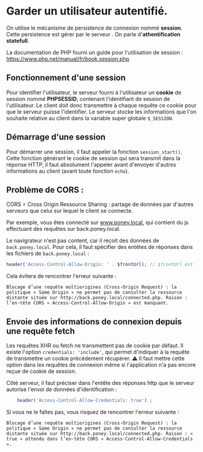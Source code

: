 # Garder un utilisateur autentifié. 
On utilise le mécanisme de persistence de connexion nommé **session**. Cette persistence est gérer par le serveur . On parle d'**athentification statefull**. 

La documentation de PHP fourni un guide pour l'utilisation de session : https://www.php.net/manual/fr/book.session.php


## Fonctionnement d'une session
Pour identifier l'utilisateur, le serveur fourni à l'utilisateur un **cookie** de session nommé **PHPSESSID**, contenant l'identifiant de session de l'utilisateur. Le client doit donc transmettre à chaque requête ce cookie pour que le serveur puisse l'identifier. 
Le serveur stocke les informations que l'on souhaite relative au client dans la variable super globale `$_SESSION`. 

## Démarrage d'une session 
Pour démarrer une session, il faut appeler la fonction `session_start()`. Cette fonction générant le cookie de session qui sera transmit dans la réponse HTTP, il faut absolument l'appeler avant d'envoyer d'autres informations au client (avant toute fonction `echo`). 



## Problème de CORS : 
CORS = Cross Origin Ressource Sharing : partage de données par d'autres serveurs que celui sur lequel le client se connecte. 

Par exemple, vous êtes connecté sur www.poney.local, qui contient du js effectuant des requêtes sur back.poney.local. 


Le navigrateur n'est pas content, car il reçoit des données de `back.poney.local`. Pour cela, il faut spécifier des entêtes de réponses dans les fichiers de `back.poney.local` : 
```php
header('Access-Control-Allow-Origin: ' . $frontUrl); // $frontUrl est l'url du front sur lequel vous navigué
```
Cela évitera de rencontrer l'erreur suivante : 
```
Blocage d’une requête multiorigines (Cross-Origin Request) : la politique « Same Origin » ne permet pas de consulter la ressource distante située sur http://back.poney.local/connected.php. Raison : l’en-tête CORS « Access-Control-Allow-Origin » est manquant.
```

## Envoie des informations de connexion depuis une requête fetch 
Les requêtes XHR ou fetch ne transmettent pas de cookie par défaut. Il existe l'option `credentials: 'include'`, qui permet d'indiquer à la requête de transmettre un cookie précédement récupérer. :warning: Il faut mettre cette option dans les requêtes de connexion même si l'application n'a pas encore reçue de cookie de session. 

Côté serveur, il faut préciser dans l'entête des réponses http que le serveur autorise l'envoi de données d'identification : 
```php
    header('Access-Control-Allow-Credentials: true') ;
```
Si vous ne le faîtes pas, vous risquez de rencontrer l'erreur suivante : 
```
Blocage d’une requête multiorigines (Cross-Origin Request) : la politique « Same Origin » ne permet pas de consulter la ressource distante située sur http://back.poney.local/connected.php. Raison : « true » attendu dans l’en-tête CORS « Access-Control-Allow-Credentials ».
```